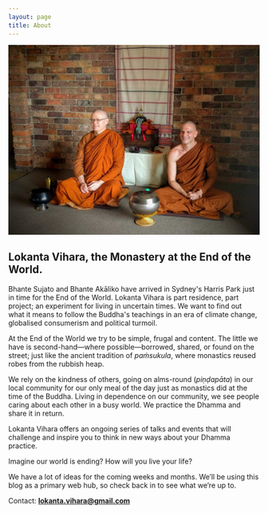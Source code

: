 ```yaml
---
layout: page
title: About
---
```


![Bhante Sujato and Bhante Akaliko at Lokanta](https://raw.githubusercontent.com/lokanta/lokanta.github.io/master/Monks.jpg)

## Lokanta Vihara, the Monastery at the End of the World.

Bhante Sujato and Bhante Akāliko have arrived in Sydney's Harris Park just in time for the End of the World. Lokanta Vihara is part residence, part project; an experiment for living in uncertain times. We want to find out what it means to follow the Buddha's teachings in an era of climate change, globalised consumerism and political turmoil.

At the End of the World we try to be simple, frugal and content. The little we have is second-hand—where possible—borrowed, shared, or found on the street; just like the ancient tradition of *paṁsukula*, where monastics reused robes from the rubbish heap.

We rely on the kindness of others, going on alms-round (*piṇḍapāta*) in our local community for our only meal of the day just as monastics did at the time of the Buddha. Living in dependence on our community, we see people caring about each other in a busy world. We practice the Dhamma and share it in return.

Lokanta Vihara offers an ongoing series of talks and events that will challenge and inspire you to think in new ways about your Dhamma practice. 

Imagine our world is ending? How will you live your life?

We have a lot of ideas for the coming weeks and months. We’ll be using this blog as a primary web hub, so check back in to see what we’re up to.

Contact:
**lokanta.vihara@gmail.com**



